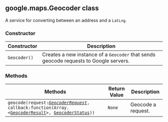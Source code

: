 <h2 id="Geocoder">
google.maps.Geocoder
class
</h2><p>A service for converting between an address and a <code>LatLng</code>.</p><h3>Constructor</h3><table summary="class Geocoder - Constructor" width="100%">
<thead>
<tr><th>Constructor</th>
<th>Description</th>
</tr></thead>
<tbody>
<tr>
<td><code>Geocoder()</code></td>
<td>Creates a new instance of a <code>Geocoder</code> that sends geocode requests to Google servers.</td>
</tr>
</tbody>
</table><h3>Methods</h3><table summary="class Geocoder - Methods" width="100%">
<thead>
<tr><th>Methods</th>
<th>Return Value</th>
<th>Description</th>
</tr></thead>
<tbody>
<tr>
<td><code>geocode(request:<a href="https://github.com/amenadiel/google-maps-documentation/blob/master/docs/google.maps.GeocoderRequest.md"><em>GeocoderRequest</em></a>, callback:function(Array.&lt;<a href="https://github.com/amenadiel/google-maps-documentation/blob/master/docs/google.maps.GeocoderResult.md">GeocoderResult</a>&gt;, <a href="https://github.com/amenadiel/google-maps-documentation/blob/master/docs/google.maps.GeocoderStatus.md">GeocoderStatus</a>))</code></td>
<td><code>None</code></td>
<td>Geocode a request.</td>
</tr>
</tbody>
</table>